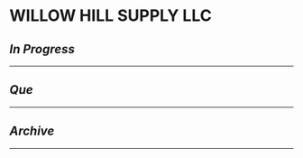 # WILLOW HILL SUPPLY LLC

## *In Progress*

--------------------

## *Que*

-----------------------------------
## *Archive*

-----------------------------------

